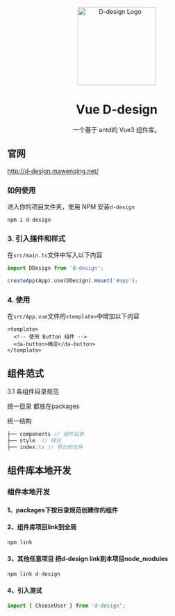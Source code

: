 <p align="center">
  <a href="https://devui.design/" target="_blank" rel="noopener noreferrer">
    <img alt="D-design Logo" src="https://p6-juejin.byteimg.com/tos-cn-i-k3u1fbpfcp/6c035bf2d77d426da46d4006eec70514~tplv-k3u1fbpfcp-watermark.image" width="180" style="max-width:100%;">
  </a>
</p>

<h1 align="center">Vue D-design</h1>

<p align="center">一个基于 antd的 Vue3 组件库。</p>

## 官网
http://d-design.mawenqing.net/

### 如何使用

进入你的项目文件夹，使用 NPM 安装`d-design`

```shell
npm i d-design
```

### 3. 引入插件和样式

在`src/main.ts`文件中写入以下内容

```ts
import DDesign from 'd-design';

createApp(App).use(DDesign).mount('#app');
```

### 4. 使用

在`src/App.vue`文件的`<template>`中增加以下内容

```vue
<template>
  <!-- 使用 Button 组件 -->
  <da-button>确定</da-button>
</template>
```


## 组件范式
3.1 各组件目录规范

统一目录
都放在packages

统一结构
```js
├── components // 组件目录
├── style  // 样式
├── index.ts // 导出的文件
```

## 组件库本地开发
### 组件本地开发
#### 1、packages下按目录规范创建你的组件

#### 2、组件库项目link到全局
```js
npm link
```
#### 3、其他任意项目 把d-design link到本项目node_modules
```js
npm link d-design
```
#### 4、引入测试
```js
import { ChooseUser } from 'd-design';
```
